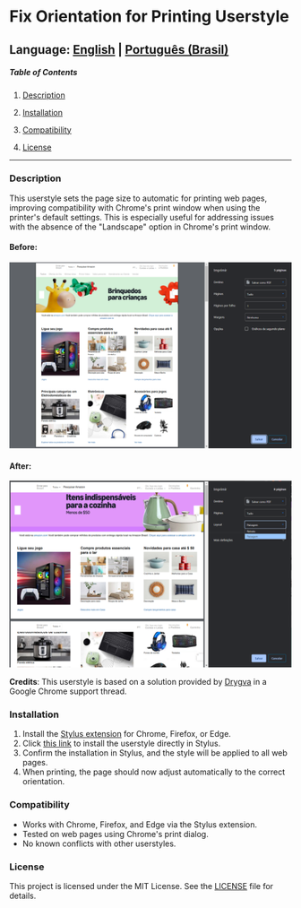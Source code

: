 # Fix Orientation for Printing Userstyle

## Language: [English](README_en.md) | [Português (Brasil)](README_pt-br.md)

##### Table of Contents

1. [Description](#description)

2. [Installation](#installation)

3. [Compatibility](#compatibility)

4. [License](#license)

---

### Description

This userstyle sets the page size to automatic for printing web pages, improving compatibility with Chrome's print window when using the printer's default settings. This is especially useful for addressing issues with the absence of the "Landscape" option in Chrome's print window.

#### Before:
![Before applying the UserStyle](../images/before.png)

#### After:
![After applying the UserStyle](../images/after.png)

**Credits**: This userstyle is based on a solution provided by [Drygva](https://support.google.com/chrome/thread/3101500?hl=en) in a Google Chrome support thread.

### Installation

1. Install the [Stylus extension](https://add0n.com/stylus.html) for Chrome, Firefox, or Edge.
2. Click [this link](https://raw.githubusercontent.com/username/repository/main/fix-print-orientation.css) to install the userstyle directly in Stylus.
3. Confirm the installation in Stylus, and the style will be applied to all web pages.
4. When printing, the page should now adjust automatically to the correct orientation.

### Compatibility

- Works with Chrome, Firefox, and Edge via the Stylus extension.
- Tested on web pages using Chrome's print dialog.
- No known conflicts with other userstyles.

### License

This project is licensed under the MIT License. See the [LICENSE](LICENSE) file for details.
